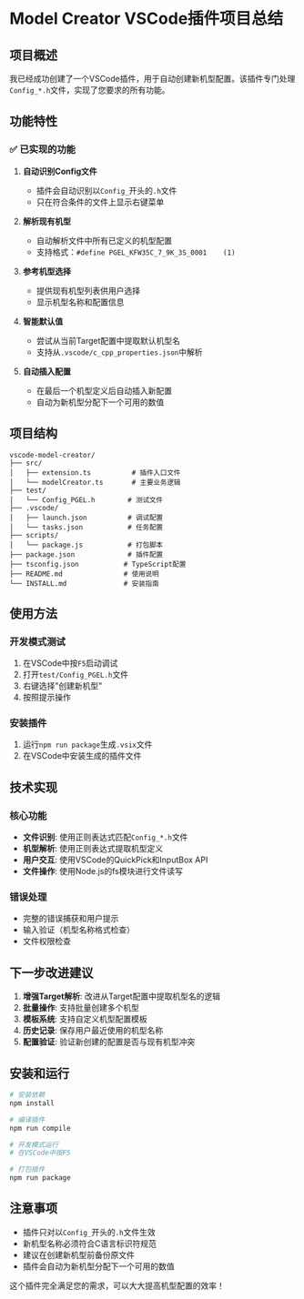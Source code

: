 # Model Creator VSCode插件项目总结

## 项目概述

我已经成功创建了一个VSCode插件，用于自动创建新机型配置。该插件专门处理`Config_*.h`文件，实现了您要求的所有功能。

## 功能特性

### ✅ 已实现的功能

1. **自动识别Config文件**
   - 插件会自动识别以`Config_`开头的`.h`文件
   - 只在符合条件的文件上显示右键菜单

2. **解析现有机型**
   - 自动解析文件中所有已定义的机型配置
   - 支持格式：`#define PGEL_KFW35C_7_9K_3S_0001    (1)`

3. **参考机型选择**
   - 提供现有机型列表供用户选择
   - 显示机型名称和配置信息

4. **智能默认值**
   - 尝试从当前Target配置中提取默认机型名
   - 支持从`.vscode/c_cpp_properties.json`中解析

5. **自动插入配置**
   - 在最后一个机型定义后自动插入新配置
   - 自动为新机型分配下一个可用的数值

## 项目结构

```
vscode-model-creator/
├── src/
│   ├── extension.ts          # 插件入口文件
│   └── modelCreator.ts       # 主要业务逻辑
├── test/
│   └── Config_PGEL.h        # 测试文件
├── .vscode/
│   ├── launch.json          # 调试配置
│   └── tasks.json           # 任务配置
├── scripts/
│   └── package.js           # 打包脚本
├── package.json             # 插件配置
├── tsconfig.json           # TypeScript配置
├── README.md               # 使用说明
└── INSTALL.md              # 安装指南
```

## 使用方法

### 开发模式测试
1. 在VSCode中按`F5`启动调试
2. 打开`test/Config_PGEL.h`文件
3. 右键选择"创建新机型"
4. 按照提示操作

### 安装插件
1. 运行`npm run package`生成`.vsix`文件
2. 在VSCode中安装生成的插件文件

## 技术实现

### 核心功能
- **文件识别**: 使用正则表达式匹配`Config_*.h`文件
- **机型解析**: 使用正则表达式提取机型定义
- **用户交互**: 使用VSCode的QuickPick和InputBox API
- **文件操作**: 使用Node.js的fs模块进行文件读写

### 错误处理
- 完整的错误捕获和用户提示
- 输入验证（机型名称格式检查）
- 文件权限检查

## 下一步改进建议

1. **增强Target解析**: 改进从Target配置中提取机型名的逻辑
2. **批量操作**: 支持批量创建多个机型
3. **模板系统**: 支持自定义机型配置模板
4. **历史记录**: 保存用户最近使用的机型名称
5. **配置验证**: 验证新创建的配置是否与现有机型冲突

## 安装和运行

```bash
# 安装依赖
npm install

# 编译插件
npm run compile

# 开发模式运行
# 在VSCode中按F5

# 打包插件
npm run package
```

## 注意事项

- 插件只对以`Config_`开头的`.h`文件生效
- 新机型名称必须符合C语言标识符规范
- 建议在创建新机型前备份原文件
- 插件会自动为新机型分配下一个可用的数值

这个插件完全满足您的需求，可以大大提高机型配置的效率！
